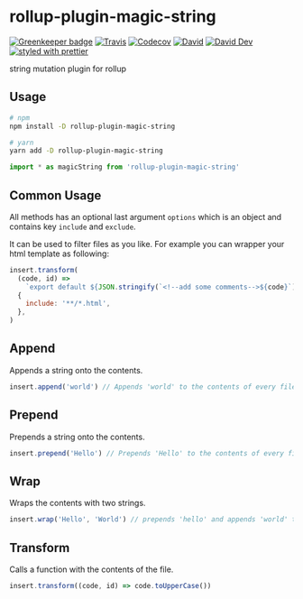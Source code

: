 # rollup-plugin-magic-string

[![Greenkeeper badge](https://badges.greenkeeper.io/call-a3/rollup-plugin-magic-string.svg)](https://greenkeeper.io/)
[![Travis](https://img.shields.io/travis/call-a3/rollup-plugin-magic-string.svg)](https://travis-ci.org/call-a3/rollup-plugin-magic-string)
[![Codecov](https://img.shields.io/codecov/c/github/call-a3/rollup-plugin-magic-string.svg)](https://codecov.io/gh/call-a3/rollup-plugin-magic-string)
[![David](https://img.shields.io/david/call-a3/rollup-plugin-magic-string.svg)](https://david-dm.org/call-a3/rollup-plugin-magic-string)
[![David Dev](https://img.shields.io/david/dev/call-a3/rollup-plugin-magic-string.svg)](https://david-dm.org/call-a3/rollup-plugin-magic-string?type=dev)
[![styled with prettier](https://img.shields.io/badge/styled_with-prettier-ff69b4.svg)](https://github.com/prettier/prettier)

string mutation plugin for rollup

## Usage

```bash
# npm
npm install -D rollup-plugin-magic-string

# yarn
yarn add -D rollup-plugin-magic-string
```

```js
import * as magicString from 'rollup-plugin-magic-string'
```

## Common Usage

All methods has an optional last argument `options` which is an object and contains key `include` and `exclude`.

It can be used to filter files as you like. For example you can wrapper your html template as following:

```js
insert.transform(
  (code, id) =>
    `export default ${JSON.stringify(`<!--add some comments-->${code}`)}`,
  {
    include: '**/*.html',
  },
)
```

## Append

Appends a string onto the contents.

```js
insert.append('world') // Appends 'world' to the contents of every file
```

## Prepend

Prepends a string onto the contents.

```js
insert.prepend('Hello') // Prepends 'Hello' to the contents of every file
```

## Wrap

Wraps the contents with two strings.

```js
insert.wrap('Hello', 'World') // prepends 'hello' and appends 'world' to the contents
```

## Transform

Calls a function with the contents of the file.

```js
insert.transform((code, id) => code.toUpperCase())
```
